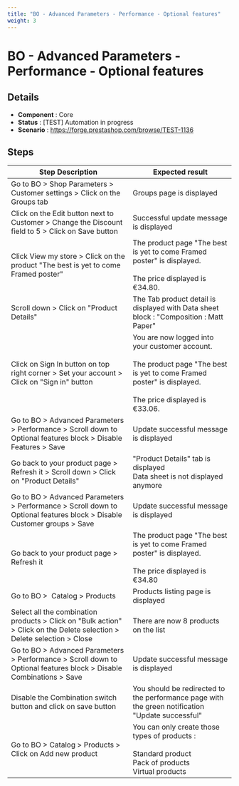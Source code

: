 ```yaml
---
title: "BO - Advanced Parameters - Performance - Optional features"
weight: 3
---
```


# BO - Advanced Parameters - Performance - Optional features
## Details
* **Component** : Core
* **Status** : [TEST] Automation in progress
* **Scenario** : https://forge.prestashop.com/browse/TEST-1136

## Steps
| Step Description | Expected result |
| ----- | ----- |
| Go to BO > Shop Parameters > Customer settings > Click on the Groups tab | Groups page is displayed |
| Click on the Edit button next to Customer > Change the Discount field to 5 > Click on Save button | Successful update message is displayed |
| Click View my store > Click on the product "The best is yet to come Framed poster" | The product page "The best is yet to come Framed poster" is displayed.<br><br>The price displayed is €34.80. |
| Scroll down > Click on "Product Details" | The Tab product detail is displayed with Data sheet block : "Composition : Matt Paper" |
| Click on Sign In button on top right corner > Set your account > Click on "Sign in" button | You are now logged into your customer account.<br><br>The product page "The best is yet to come Framed poster" is displayed.<br><br>The price displayed is €33.06. |
| Go to BO > Advanced Parameters > Performance > Scroll down to Optional features block > Disable Features > Save | Update successful message is displayed |
| Go back to your product page > Refresh it > Scroll down > Click on "Product Details" | "Product Details" tab is displayed<br>Data sheet is not displayed anymore |
| Go to BO > Advanced Parameters > Performance > Scroll down to Optional features block > Disable Customer groups > Save | Update successful message is displayed |
| Go back to your product page > Refresh it | The product page "The best is yet to come Framed poster" is displayed.<br><br>The price displayed is €34.80 |
| Go to BO >  Catalog > Products | Products listing page is displayed |
| Select all the combination products > Click on "Bulk action" > Click on the Delete selection > Delete selection > Close | There are now 8 products on the list |
| Go to BO > Advanced Parameters > Performance > Scroll down to Optional features block > Disable Combinations > Save | Update successful message is displayed |
| Disable the Combination switch button and click on save button | You should be redirected to the performance page with the green notification "Update successful" |
| Go to BO > Catalog > Products > Click on Add new product | You can only create those types of products :<br><br>Standard product <br>Pack of products <br>Virtual products |
